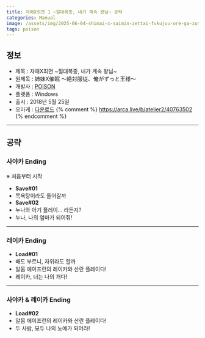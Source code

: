 ```yaml
---
title: 자매X최면 1 ~절대복종, 내가 계속 왕님~ 공략
categories: Manual
image: /assets/img/2025-06-04-shimai-x-saimin-zettai-fukujuu-ore-ga-zutto-ou-sama-1.png
tags: poison
---
```


## 정보

* 제목 : 자매X최면 ~절대복종, 내가 계속 왕님~ 
* 원제목 : 姉妹X催眠 ～絶対服従、俺がずっと王様～
* 개발사 : [POISON](/tags/poison)
* 플랫폼 : Windows
* 출시 : 2018년 5월 25일
* 오마케 : [다운로드](/assets/omake/shimai-x-saimin-zettai-fukujuu-ore-ga-zutto-ou-sama.zip)
{% comment %}
https://arca.live/b/atelier2/40763502
{% endcomment %}

---

## 공략

### 사야카 Ending

※ 처음부터 시작
* **Save#01**
* 목욕탕이라도 들어갈까
* **Save#02**
* 누나와 아기 플레이... 라든지?
* 누나, 나의 엄마가 되어줘!

---

### 레이카 Ending

* **Load#01**
* 배도 부르니, 자위라도 할까
* 알몸 에이프런의 레이카와 산란 플레이다!
* 레이카, 너는 나의 개다!

---

### 사야카 & 레이카 Ending

* **Load#02**
* 알몸 에이프런의 레이카와 산란 플레이다!
* 두 사람, 모두 나의 노예가 되어라!
